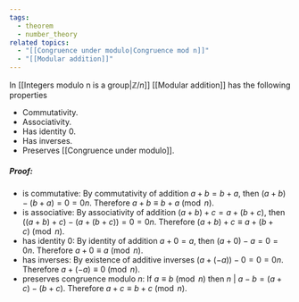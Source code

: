 ```yaml
---
tags:
  - theorem
  - number_theory
related topics:
  - "[[Congruence under modulo|Congruence mod n]]"
  - "[[Modular addition]]"
---
```

In [[Integers modulo n is a group|$\mathbb{Z}/n$]] [[Modular addition]] has the following properties
- Commutativity.
- Associativity.
- Has identity $0$.
- Has inverses.
- Preserves [[Congruence under modulo]].
##### Proof:
- is commutative:
	By commutativity of addition $a+b=b+a$, then $(a+b)-(b+a)=0=0n$. Therefore $a+b\equiv b+a\ (\operatorname{mod}\ n)$.
- is associative:
	By associativity of addition $(a+b)+c=a+(b+c)$, then $\big((a+b)+c\big)-\big(a+(b+c)\big)=0=0n$. Therefore $(a+b)+c\equiv a+(b+c)\ (\operatorname{mod}\ n)$.
- has identity $0$:
	By identity of addition $a+0=a$, then $(a+0)-a=0=0n$. Therefore $a+0\equiv a\ (\operatorname{mod}\ n)$.
- has inverses:
	By existence of additive inverses $(a+(-a))-0=0=0n$. Therefore $a + (-a)\equiv 0\ (\operatorname{mod}\ n)$.
- preserves congruence modulo $n$:
	If $a\equiv b\ (\operatorname{mod}\ n)$ then $n\ |\ a-b=(a+c)-(b+c)$. Therefore $a+c\equiv b+c\ (\operatorname{mod}\ n)$.